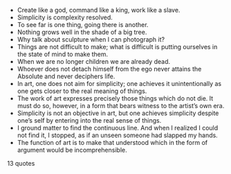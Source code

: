  - Create like a god, command like a king, work like a slave.
 - Simplicity is complexity resolved.
 - To see far is one thing, going there is another.
 - Nothing grows well in the shade of a big tree.
 - Why talk about sculpture when I can photograph it?
 - Things are not difficult to make; what is difficult is putting ourselves in the state of mind to make them.
 - When we are no longer children we are already dead.
 - Whoever does not detach himself from the ego never attains the Absolute and never deciphers life.
 - In art, one does not aim for simplicity; one achieves it unintentionally as one gets closer to the real meaning of things.
 - The work of art expresses precisely those things which do not die. It must do so, however, in a form that bears witness to the artist’s own era.
 - Simplicity is not an objective in art, but one achieves simplicity despite one’s self by entering into the real sense of things.
 - I ground matter to find the continuous line. And when I realized I could not find it, I stopped, as if an unseen someone had slapped my hands.
 - The function of art is to make that understood which in the form of argument would be incomprehensible.

13 quotes